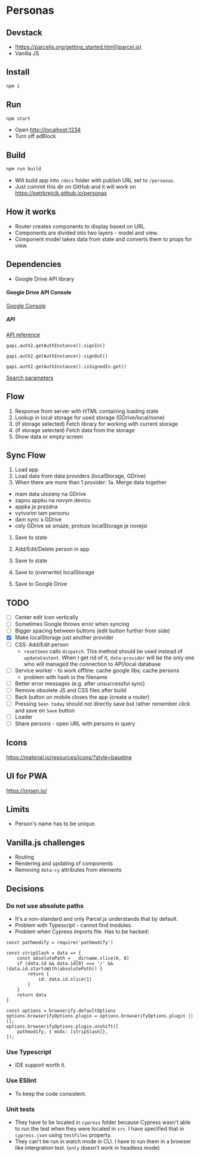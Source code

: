# Personas

## Devstack
- [https://parceljs.org/getting_started.html](parcel.js)
- Vanilla JS

## Install
```sh
npm i
```

## Run
```sh
npm start
```

- Open [http://localhost:1234]()
- Turn off adBlock

## Build
```sh
npm run build
```
- Will build app into `/docs` folder with publish URL set to `/personas`.
- Just commit this dir on GitHub and it will work on https://petrkrejcik.github.io/personas

## How it works
- Router creates components to display based on URL.
- Components are divided into two layers - model and view.
- Component model takes data from state and converts them to props for view.

## Dependencies
- Google Drive API library

#### Google Drive API Console
[Google Console](https://console.developers.google.com/apis/credentials?project=personas-220021&folder&organizationId)

##### API
[API reference](https://developers.google.com/drive/api/v2/reference)

`gapi.auth2.getAuthInstance().signIn()`

`gapi.auth2.getAuthInstance().signOut()`

`gapi.auth2.getAuthInstance().isSignedIn.get()`

[Search parameters](https://developers.google.com/drive/api/v3/search-parameters)

## Flow
1. Response from server with HTML containing loading state
1. Lookup in local storage for used storage (GDrive/local/none)
1. (if storage selected) Fetch library for working with current storage
1. (if storage selected) Fetch data from the storage
1. Show data or empty screen

## Sync Flow
1. Load app
1. Load data from data providers (localStorage, GDrive)
1. When there are more than 1 provider:
1a. Merge data together
- mam data ulozeny na GDrive
- zapnu appku na novym devicu
- appka je prazdna
- vytvorim tam personu
- dam sync s GDrive
- cely GDrive se smaze, protoze localStorage je novejsi

1. Save to state

1. Add/Edit/Delete person in app
1. Save to state
1. Save to (overwrite) localStorage
1. Save to Google Drive

## TODO
- [ ] Center edit icon vertically
- [ ] Sometimes Google throws error when syncing
- [ ] Bigger spacing between buttons (edit button further from side)
- [x] Make localStorage just another provider
- [ ] CSS: Add/Edit person
  - `resetSeen` calls `dispatch`. This method should be used instead of `updateContent`. When I get rid of it, `data-provider` will be the only one who will managed the connection to API/local database
- [ ] Service worker - to work offline: cache google libs; cache persons
  - problem with hash in the filename
- [ ] Better error messages (e.g. after unsuccessful sync)
- [ ] Remove obsolete JS and CSS files after build
- [ ] Back button on mobile closes the app (create a router)
- [ ] Pressing `Seen today` should not directly save but rather remember click and save on `Save` button
- [ ] Loader
- [ ] Share persons - open URL with persons in query

## Icons
https://material.io/resources/icons/?style=baseline

## UI for PWA
https://onsen.io/

## Limits
- Person's name has to be unique.

## Vanilla.js challenges
- Routing
- Rendering and updating of components
- Removing `data-cy` attributes from elements

## Decisions
### Do not use absolute paths
- It's a non-standard and only Parcel.js understands that by default. 
- Problem with Typescript - cannot find modules.
- Problem when Cypress imports file. Has to be hacked:
```
const pathmodify = require('pathmodify')

const stripSlash = data => {
	const absolutePath = __dirname.slice(0, 8)
	if (data.id && data.id[0] === '/' && !data.id.startsWith(absolutePath)) {
		return {
			id: data.id.slice(1)
		}
	}
	return data
}

const options = browserify.defaultOptions
options.browserifyOptions.plugin = options.browserifyOptions.plugin || [];
options.browserifyOptions.plugin.unshift([
	pathmodify, { mods: [stripSlash]},
]);
```

### Use Typescript
- IDE support worth it.

### Use ESlint
- To keep the code consistent.

### Unit tests
- They have to be located in `cypress` folder because Cypress wasn't able to run the test when they were located in `src`. I have specified that in `cypress.json` using `testFiles` property.
- They can't be run in watch mode in CLI. I have to run them in a browser like intergration test. (`only` doesn't work in headless mode)
